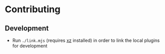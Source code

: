 # Contributing

## Development

- Run `./link.mjs` (requires [xz](https://github.com/google/zx) installed) in order to link the local plugins for development
